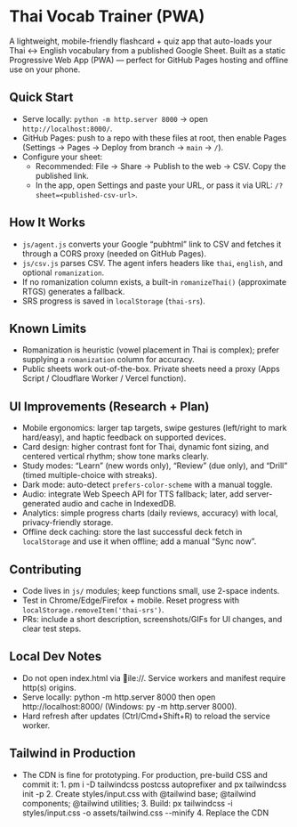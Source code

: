 # Thai Vocab Trainer (PWA)

A lightweight, mobile-friendly flashcard + quiz app that auto-loads your Thai ↔ English vocabulary from a published Google Sheet. Built as a static Progressive Web App (PWA) — perfect for GitHub Pages hosting and offline use on your phone.

## Quick Start
- Serve locally: `python -m http.server 8000` → open `http://localhost:8000/`.
- GitHub Pages: push to a repo with these files at root, then enable Pages (Settings → Pages → Deploy from branch → `main` → `/`).
- Configure your sheet:
  - Recommended: File → Share → Publish to the web → CSV. Copy the published link.
  - In the app, open Settings and paste your URL, or pass it via URL: `/?sheet=<published-csv-url>`.

## How It Works
- `js/agent.js` converts your Google “pubhtml” link to CSV and fetches it through a CORS proxy (needed on GitHub Pages).
- `js/csv.js` parses CSV. The agent infers headers like `thai`, `english`, and optional `romanization`.
- If no romanization column exists, a built-in `romanizeThai()` (approximate RTGS) generates a fallback.
- SRS progress is saved in `localStorage` (`thai-srs`).

## Known Limits
- Romanization is heuristic (vowel placement in Thai is complex); prefer supplying a `romanization` column for accuracy.
- Public sheets work out-of-the-box. Private sheets need a proxy (Apps Script / Cloudflare Worker / Vercel function).

## UI Improvements (Research + Plan)
- Mobile ergonomics: larger tap targets, swipe gestures (left/right to mark hard/easy), and haptic feedback on supported devices.
- Card design: higher contrast font for Thai, dynamic font sizing, and centered vertical rhythm; show tone marks clearly.
- Study modes: “Learn” (new words only), “Review” (due only), and “Drill” (timed multiple-choice with streaks).
- Dark mode: auto-detect `prefers-color-scheme` with a manual toggle.
- Audio: integrate Web Speech API for TTS fallback; later, add server-generated audio and cache in IndexedDB.
- Analytics: simple progress charts (daily reviews, accuracy) with local, privacy-friendly storage.
- Offline deck caching: store the last successful deck fetch in `localStorage` and use it when offline; add a manual “Sync now”.

## Contributing
- Code lives in `js/` modules; keep functions small, use 2-space indents.
- Test in Chrome/Edge/Firefox + mobile. Reset progress with `localStorage.removeItem('thai-srs')`.
- PRs: include a short description, screenshots/GIFs for UI changes, and clear test steps.


## Local Dev Notes
- Do not open index.html via ile://. Service workers and manifest require http(s) origins.
- Serve locally: python -m http.server 8000 then open http://localhost:8000/ (Windows: py -m http.server 8000).
- Hard refresh after updates (Ctrl/Cmd+Shift+R) to reload the service worker.

## Tailwind in Production
- The CDN is fine for prototyping. For production, pre-build CSS and commit it:
  1. 
pm i -D tailwindcss postcss autoprefixer and 
px tailwindcss init -p
  2. Create styles/input.css with @tailwind base; @tailwind components; @tailwind utilities;
  3. Build: 
px tailwindcss -i styles/input.css -o assets/tailwind.css --minify
  4. Replace the CDN <script> with: <link rel="stylesheet" href="assets/tailwind.css"> in index.html.
- Optional: add a GitHub Action to build CSS on push if you don't want to commit compiled assets.
